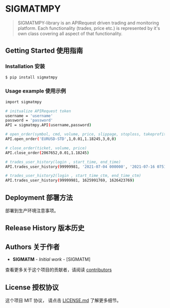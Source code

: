 # SIGMATMPY

> SIGMATMPY-library is an APIRequest driven trading and monitoring platform. Each functionality (trades, price etc.) is represented by it's own class covering all aspect of that functionality.


## Getting Started 使用指南

### Installation 安装

```sh
$ pip install sigmatmpy
```

### Usage example 使用示例

```sh
import sigmatmpy

# initualize APIRequest token
username = 'username'
password = 'password'
API = sigmatmpy.API(username,password)

# open_order(symbol, cmd, volume, price, slippage, stoploss, takeprofit)
API.open_order('EURUSD-STD',1,0.01,1.18245,3,0,0)

# close_order(ticket, volume, price)
API.close_order(2067652,0.01,1.18245)

# trades_user_history(login , start_time, end_time)
API.trades_user_history(99999981, '2021-07-04 000000', '2021-07-16 075150')

# trades_user_history2(login , start_time_ctm, end_time_ctm)
API.trades_user_history(99999981, 1625991769, 1626423769)
```

## Deployment 部署方法

部署到生产环境注意事项。


## Release History 版本历史


## Authors 关于作者

* **SIGMATM** - *Initial work* - [SIGMATM]

查看更多关于这个项目的贡献者，请阅读 [contributors](#) 

## License 授权协议

这个项目 MIT 协议， 请点击 [LICENSE.md](LICENSE.md) 了解更多细节。